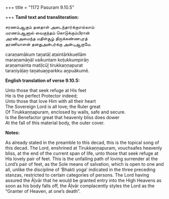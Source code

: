 +++
title = "1172 Pasuram 9.10.5"

+++
**Tamil text and transliteration:**

சரணம்ஆகும் தனதாள் அடைந்தார்க்குஎல்லாம்  
மரணம்ஆனால் வைகுந்தம் கொடுக்கும்பிரான்  
அரண்அமைந்த மதிள்சூழ் திருக்கண்ணபுரத்  
தரணியாளன் தனதுஅன்பர்க்கு அன்புஆகுமே.

caraṇamākum taṉatāḷ aṭaintārkkuellām  
maraṇamāṉāl vaikuntam koṭukkumpirāṉ  
araṇamainta matiḷcūḻ tirukkaṇṇapurat  
taraṇiyāḷaṉ taṉatuaṉparkku aṉpuākumē.

**English translation of verse 9.10.5:**

Unto those that seek refuge at His feet  
He is the perfect Protector indeed;  
Unto those that love Him with all their heart  
The Sovereign Lord is all love; the Ruler great  
Of Tirukkaṇṇapuram, enclosed by walls, safe and secure.  
Is the Benefactor great that heavenly bliss does dower  
At the fall of this material body, the outer cover.

**Notes:**

As already stated in the preamble to this decad, this is the topical song of this decad. The Lord, enshrined at Tirukkaṇṇapuram, vouchsafes heavenly bliss, at the end of the current span of life, unto those that seek refuge at His lovely pair of feet. This is the unfailing path of loving surrender at the Lord’s pair of feet, as the Sole means of salvation, which is open to one and all, unlike the discipline of ‘Bhakti yoga’ indicated in the three preceding stanzas, restricted to certain categories of persons. The Lord having assured the Āḻvār that he would be granted entry into the High Heavens as soon as his body falls off, the Āḻvār complacently styles the Lord as the “Granter of Heaven, at one’s death”.


